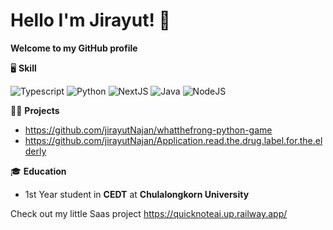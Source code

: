 # Hello I'm Jirayut! 👋

**Welcome to my GitHub profile**


🖥️ **Skill**

![Typescript](https://img.shields.io/badge/TypeScript-007ACC?style=for-the-badge&logo=typescript&logoColor=white)
![Python](https://img.shields.io/badge/Python-FFD43B?style=for-the-badge&logo=python&logoColor=blue)
![NextJS](https://img.shields.io/badge/next%20js-000000?style=for-the-badge&logo=nextdotjs&logoColor=white)
![Java](https://img.shields.io/badge/java-%23ED8B00.svg?style=for-the-badge&logo=openjdk&logoColor=white)
![NodeJS](https://img.shields.io/badge/node.js-6DA55F?style=for-the-badge&logo=node.js&logoColor=white)

🧑‍💻 **Projects**
- https://github.com/jirayutNajan/whatthefrong-python-game
- https://github.com/jirayutNajan/Application.read.the.drug.label.for.the.elderly

🎓 **Education**  
- 1st Year student in **CEDT** at **Chulalongkorn University**

Check out my little Saas project https://quicknoteai.up.railway.app/
